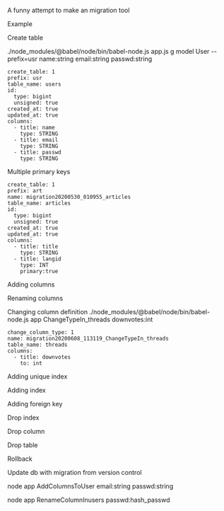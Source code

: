 A funny attempt
to make an migration tool

Example

Create table

./node_modules/@babel/node/bin/babel-node.js app.js g model User --prefix=usr name:string email:string passwd:string

```
create_table: 1
prefix: usr
table_name: users
id:
  type: bigint
  unsigned: true
created_at: true
updated_at: true
columns:
  - title: name
    type: STRING
  - title: email
    type: STRING
  - title: passwd
    type: STRING

```

Multiple primary keys

```
create_table: 1
prefix: art
name: migration20200530_010955_articles
table_name: articles
id:
  type: bigint
  unsigned: true
created_at: true
updated_at: true
columns:
  - title: title
    type: STRING
  - title: langid
    type: INT
    primary:true
```


Adding columns


Renaming columns


Changing column definition
./node_modules/@babel/node/bin/babel-node.js app ChangeTypeIn_threads downvotes:int


```
change_column_type: 1
name: migration20200608_113119_ChangeTypeIn_threads
table_name: threads
columns:
  - title: downvotes
    to: int
```


Adding unique index


Adding index


Adding  foreign key


Drop index

Drop column

Drop table

Rollback

Update db with migration from version control

node app AddColumnsToUser email:string passwd:string

node app RenameColumnInusers passwd:hash_passwd
